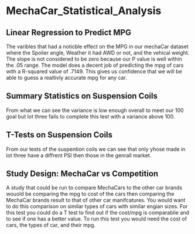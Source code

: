 # MechaCar_Statistical_Analysis

## Linear Regression to Predict MPG
The varibles that had a noticble effect on the MPG in our mechaCar dataset where the Spolier angle, Weather it had AWD or not, and the vehical weight. The slope is not considered to be zero because our P value is well within the .05 range. The model does a decent job of predicting the mpg of cars with a R-squared value of .7149. This gives us confidence that we will be able to guess a realtivly accurate mpg for any car.

## Summary Statistics on Suspension Coils
From what we can see the variance is low enough overall to meet our 100 goal but lot three fails to complete this test with a variance above 100.


## T-Tests on Suspension Coils
From our tests of the suspention coils we can see that only yhose made in lot three have a diffrent PSI then those in the genrall market.

## Study Design: MechaCar vs Competition
A study that could be run to compare MechaCars to the other car brands wouold be comparing the mpg to cost of the cars then comparing the MechaCar brands result to that of other car manifcatures. You would want to do this comparison on similar types of cars with similar engian sizes. For this test you could do a T test to find out if the cost/mpg is comparablie and to see if one has a better value. To run this test you would need the cost of cars, the types of car, and their mpg.
